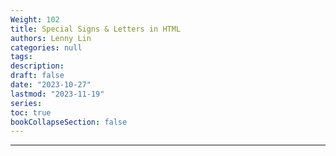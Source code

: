 ```yaml
---
Weight: 102
title: Special Signs & Letters in HTML
authors: Lenny Lin
categories: null
tags: 
description: 
draft: false
date: "2023-10-27"
lastmod: "2023-11-19"
series:
toc: true
bookCollapseSection: false
---
```



<!--more-->

---



